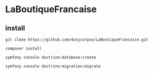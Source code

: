 # LaBoutiqueFrancaise

## install

`git clone https://github.com/dutycorpse/LaBoutiqueFrancaise.git`

`composer install`

`symfony console doctrine:database:create`

`symfony console doctrine:migration:migrate`
